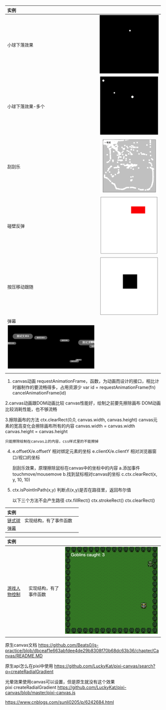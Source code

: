 |实例||
|:-----|:----|
|小球下落效果|![](./images/Foxmail20201123021551.png)|
|小球下落效果-多个|![](./images/Foxmail20201123023345.png)|
|刮刮乐|![](./images/Foxmail20201123022853.png)|
|碰壁反弹|![](./images/Foxmail20201123022724.png)|
|按压移动跟随|![](./images/Foxmail20201123023058.png)|
|弹幕![](./images/Foxmail20201123030841.png)|
1. canvas动画
	requestAnimationFrame，函数，为动画而设计的接口，相比计时器制作的要流畅得多，占用资源少
	var id = requestAnimationFrame(fn)
	cancelAnimationFrame(id)

2.canvas动画跟DOM动画比较
	canvas性能好，绘制之前要先擦除画布
	DOM动画比较消耗性能，也不够流畅


3.擦除画布的方法
	ctx.clearRect(0,0, canvas.width, canvas.height)
	canvas元素的宽高变化会擦除画布所有的内容
	canvas.width = canvas.width
	canvas.height = canvas.height

	只能擦除绘制在canvas上的内容，css样式里的不能擦掉

4.  e.offsetX/e.offsetY 相对绑定元素的坐标
	e.clientX/e.clientY 相对浏览器窗口/视口的坐标

	刮刮乐效果，原理擦除鼠标在canvas中的坐标中的内容
				a.添加事件touchmove/mousemove
				b.找到鼠标相对canvas的坐标
				c.ctx.clearRect(x, y, 10, 10)

5. ctx.isPointInPath(x,y) 判断点(x,y)是否在路径里，返回布尔值
	
	以下三个方法不会产生路径
	ctx.fillRect()
	ctx.strokeRect()
	ctx.clearRect()


|实例|||
|:-----|:----|:----|
|[链式球](./链式球/canvasStar.html)|实现结构，有了事件函数| |
|[弹幕](./弹幕/index.html)|||


|实例|||
|:-----|:----|:----|
|[游戏人物控制](./游戏人物控制/index.html)|实现结构，有了事件函数| ![](./images/Foxmail20201123030416.png)|



原生canvas文档
https://github.com/Beats0/js-practice/blob/dbceaf1e663abfdee4de29b8308f70b68dc63b36/chapter/Canvas/README.MD

原生api怎么在pixi中使用 https://github.com/LuckyKat/pixi-canvas/search?q=createRadialGradient

光晕效果使用canvas可以设置，但是原生就没有这个效果  
pixi createRadialGradient
https://github.com/LuckyKat/pixi-canvas/blob/master/pixi-canvas.js

https://www.cnblogs.com/sunli0205/p/6242684.html